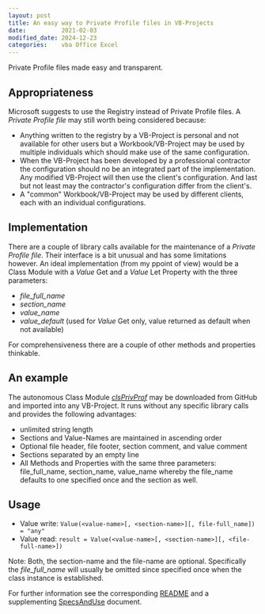 ```yaml
---
layout: post
title: An easy way to Private Profile files in VB-Projects
date:          2021-02-03
modified_date: 2024-12-23
categories:    vba Office Excel
---
```

<!--more-->
Private Profile files made easy and transparent.

## Appropriateness
Microsoft suggests to use the Registry instead of Private Profile files. A _Private Profile file_ may still worth being considered because:
- Anything written to the registry by a VB-Project is personal and not available for other users but a Workbook/VB-Project may be used by multiple individuals which should make use of the same configuration.
- When the VB-Project has been developed by a professional contractor the configuration should no be an integrated part of the implementation. Any modified VB-Project will then use the client's configuration. And last but not least may the contractor's configuration differ from the client's.
- A "common" Workbook/VB-Project may be used by different clients, each with an individual configurations.

## Implementation
There are a couple of library calls available for the maintenance of a _Private Profile file_. Their interface is a bit unusual and has some limitations however. An ideal implementation (from my ppoint of view) would be a Class Module with a _Value_ Get and a _Value_ Let Property with the three parameters:
- _file\_full\_name_
- _section\_name_
- _value\_name_
- _value\_default_ (used for _Value_ Get only, value returned as default when not available)

For comprehensiveness there are a couple of other methods and properties thinkable.

## An example
The autonomous Class Module _[clsPrivProf][1]_ may be downloaded from GitHub and imported into any VB-Project.
It runs without any specific library calls and provides the following advantages:
- unlimited string length
- Sections and Value-Names are maintained in ascending order
- Optional file header, file footer, section comment, and value comment
- Sections separated by an empty line
- All Methods and  Properties with the same three parameters: file_full_name, section_name, value_name whereby the file_name defaults to one specified once and the section as well.
## Usage
- Value write: `Value(<value-name>[, <section-name>][, file-full_name]) = "any"`
- Value read: `result = Value(<value-name>[, <section-name>][, <file-full-name>]) `

Note: Both, the section-name and the file-name are optional. Specifically the _file\_full\_name_ will usually be omitted since specified once when the class instance is established.

For further information see the corresponding [README][2] and a supplementing [SpecsAndUse][3] document.

[1]: https://github.com/warbe-maker/Common-VBA-Private-Profile-Services/blob/main/CompMan/source/clsPrivProf.cls
[2]: https://github.com/warbe-maker/Common-VBA-Private-Profile-Services
[3]: https://github.com/warbe-maker/Common-VBA-Private-Profile-Services/SpecsAndUse.md

